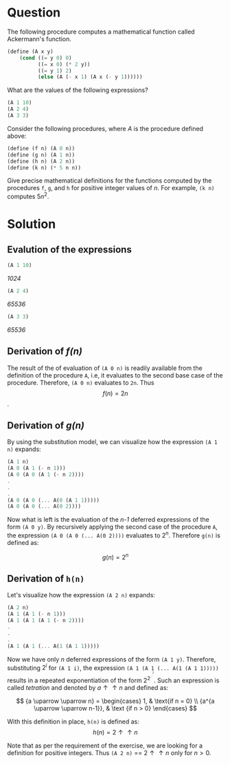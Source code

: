 Question
========
The following procedure computes a mathematical function called Ackermann's
function.
```scheme
(define (A x y)
    (cond ((= y 0) 0)
          ((= x 0) (* 2 y))
          ((= y 1) 2)
          (else (A (- x 1) (A x (- y 1))))))
```

What are the values of the following expressions?

```scheme
(A 1 10)
(A 2 4)
(A 3 3)
```

Consider the following procedures, where _A_ is the procedure defined above:

```scheme
(define (f n) (A 0 n))
(define (g n) (A 1 n))
(define (h n) (A 2 n))
(define (k n) (* 5 n n))
```

Give precise mathematical definitions for the functions computed by the
procedures `f`, `g`, and `h` for positive integer values of _n_. For example,
`(k n)` computes $5n^2$.

Solution
========

Evalution of the expressions
----------------------------
```scheme
(A 1 10)
```
_1024_

```scheme
(A 2 4)
```
_65536_

```scheme
(A 3 3)
```
_65536_


Derivation of _f(n)_
--------------------

The result of the of evaluation of `(A 0 n)` is readily available from the
definition of the procedure `A`, i.e, it evaluates to the second base case of
the procedure. Therefore, `(A 0 n)` evaluates to `2n`. Thus $${f(n) = 2n}$$.


Derivation of _g(n)_
--------------------

By using the substitution model, we can visualize how the expression `(A 1 n)`
expands:
```scheme
(A 1 n)
(A 0 (A 1 (- n 1)))
(A 0 (A 0 (A 1 (- n 2))))
.
.
.
(A 0 (A 0 (... A(0 (A 1 1)))))
(A 0 (A 0 (... A(0 2))))
``` 

Now what is left is the evaluation of the _n-1_ deferred expressions of the form
`(A 0 y)`. By recursively applying the second case of the procedure `A`, the
expression `(A 0 (A 0 (... A(0 2))))` evaluates to $2^n$. Therefore `g(n)` is
defined as: 

$${g(n) = 2^n}$$


Derivation of `h(n)`
--------------------
Let's visualize how the expression `(A 2 n)` expands:

```scheme
(A 2 n)
(A 1 (A 1 (- n 1)))
(A 1 (A 1 (A 1 (- n 2))))
.
.
.
(A 1 (A 1 (... A(1 (A 1 1)))))
``` 

Now we have only _n_ deferred expressions of the form `(A 1 y)`. Therefore,
substituting $`2^i`$ for `(A 1 i)`, the expression `(A 1 (A 1 (... A(1 (A 1 1)))))`
results in a repeated exponentiation of the form ${2^{2^{.^{.^{^{2}}}}}}$.
Such an expression is called _tetration_ and denoted by ${a \uparrow \uparrow n}$
and defined as:

$$
    {a \uparrow \uparrow n} =
    \begin{cases}
    1, & \text{if n = 0} \\
    {a^{a \uparrow \uparrow n-1}}, & \text {if n > 0}
    \end{cases}
$$ 

With this definition in place, `h(n)` is defined as:
$${h(n) = {2 \uparrow \uparrow n}}$$

Note that as per the requirement of the exercise, we are looking for a definition
for positive integers. Thus `(A 2 n)` == ${2 \uparrow \uparrow n}$ only for
${n > 0}$.
